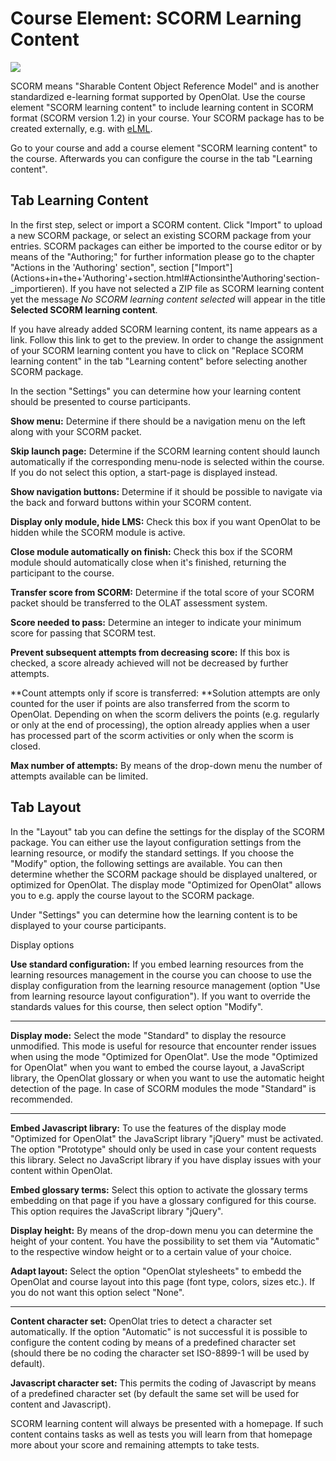 # Course Element: SCORM Learning Content

![](../assets/scorm.png)

SCORM means "Sharable Content Object Reference Model" and is another
standardized e-learning format supported by OpenOlat. Use the course element
"SCORM learning content" to include learning content in SCORM format (SCORM
version 1.2) in your course. Your SCORM package has to be created externally,
e.g. with [eLML](http://www.elml.org "eLML").

Go to your course and add a course element "SCORM learning content" to the
course. Afterwards you can configure the course in the tab "Learning content".

## Tab Learning Content

In the first step, select or import a SCORM content. Click "Import" to upload
a new SCORM package, or select an existing SCORM package from your entries.
SCORM packages can either be imported to the course editor or by means of the
"Authoring;" for further information please go to the chapter "Actions in the
'Authoring' section", section
["Import"](Actions+in+the+'Authoring'+section.html#Actionsinthe'Authoring'section-
_importieren). If you have not selected a ZIP file as SCORM learning content
yet the message _No SCORM learning content selected_ will appear in the title
**Selected SCORM learning content**.

If you have already added SCORM learning content, its name appears as a link.
Follow this link to get to the preview. In order to change the assignment of
your SCORM learning content you have to click on "Replace SCORM learning
content" in the tab "Learning content" before selecting another SCORM package.

In the section "Settings" you can determine how your learning content should
be presented to course participants.

 **Show menu:** Determine if there should be a navigation menu on the left
along with your SCORM packet.

 **Skip launch page:** Determine if the SCORM learning content should launch
automatically if the corresponding menu-node is selected within the course. If
you do not select this option, a start-page is displayed instead.

 **Show navigation buttons:** Determine if it should be possible to navigate
via the back and forward buttons within your SCORM content.

 **Display only module, hide LMS:** Check this box if you want OpenOlat to be
hidden while the SCORM module is active.

 **Close module automatically on finish:** Check this box if the SCORM module
should automatically close when it's finished, returning the participant to
the course.

 **Transfer score from SCORM:** Determine if the total score of your SCORM
packet should be transferred to the OLAT assessment system.

 **Score needed to pass:** Determine an integer to indicate your minimum score
for passing that SCORM test.

 **Prevent subsequent attempts from decreasing score:** If this box is
checked, a score already achieved will not be decreased by further attempts.

 **Count attempts only if score is transferred:  **Solution attempts are only
counted for the user if points are also transferred from the scorm to
OpenOlat. Depending on when the scorm delivers the points (e.g. regularly or
only at the end of processing), the option already applies when a user has
processed part of the scorm activities or only when the scorm is closed.

 **Max number of attempts:** By means of the drop-down menu the number of
attempts available can be limited.

##   Tab Layout

In the "Layout" tab you can define the settings for the display of the SCORM
package. You can either use the layout configuration settings from the
learning resource, or modify the standard settings. If you choose the "Modify"
option, the following settings are available. You can then determine whether
the SCORM package should be displayed unaltered, or optimized for OpenOlat.
The display mode "Optimized for OpenOlat" allows you to e.g. apply the course
layout to the SCORM package.

Under "Settings" you can determine how the learning content is to be displayed
to your course participants.

 Display options

 **Use standard configuration:** If you embed learning resources from the
learning resources management in the course you can choose to use the display
configuration from the learning resource management (option "Use from learning
resource layout configuration"). If you want to override the standards values
for this course, then select option "Modify".

* * *

 **Display mode:** Select the mode "Standard" to display the resource
unmodified. This mode is useful for resource that encounter render issues when
using the mode "Optimized for OpenOlat". Use the mode "Optimized for OpenOlat"
when you want to embed the course layout, a JavaScript library, the OpenOlat
glossary or when you want to use the automatic height detection of the page.
In case of SCORM modules the mode "Standard" is recommended.

* * *

 **Embed Javascript library:** To use the features of the display mode
"Optimized for OpenOlat" the JavaScript library "jQuery" must be activated.
The option "Prototype" should only be used in case your content requests this
library. Select no JavaScript library if you have display issues with your
content within OpenOlat.

 **Embed glossary terms:** Select this option to activate the glossary terms
embedding on that page if you have a glossary configured for this course. This
option requires the JavaScript library "jQuery".

 **Display height:** By means of the drop-down menu you can determine the
height of your content. You have the possibility to set them via "Automatic"
to the respective window height or to a certain value of your choice.

 **Adapt layout:** Select the option "OpenOlat stylesheets" to embedd the
OpenOlat and course layout into this page (font type, colors, sizes etc.). If
you do not want this option select "None".

* * *

 **Content character set:** OpenOlat tries to detect a character set
automatically. If the option "Automatic" is not successful it is possible to
configure the content coding by means of a predefined character set (should
there be no coding the character set ISO-8899-1 will be used by default).

 **Javascript character set:** This permits the coding of Javascript by means
of a predefined character set (by default the same set will be used for
content and Javascript).

SCORM learning content will always be presented with a homepage. If such
content contains tasks as well as tests you will learn from that homepage more
about your score and remaining attempts to take tests.


